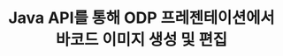 ---
############################# Static ############################
layout: "auto-gen-gist"
draft: false
path: "ko/assembly/java/barcode/odp/"
otherformats: PPT PPTX PPTM PPS PPSX PPSM POT POTX POTM OTP 

############################# Head ############################
head_title: "Java API를 통해 ODP 프레젠테이션에 바코드 이미지 생성 및 추가"
head_description: "GroupDocs.Assembly Java API는 PowerPoint 프레젠테이션(PPT, PPTX, PPTM, PPS, PPSX, PPSM, POT 및 ODP) 파일 내에서 바코드 이미지 생성 및 추가를 지원합니다."

############################# Header ############################
title: "Java API를 통해 ODP 프레젠테이션에서 바코드 이미지 생성 및 편집"
description: "GroupDocs.Assembly Java API를 사용하면 프로그래머가 Java 및 JSP 앱 내부의 ODP PowerPoint 프레젠테이션에서 바코드 이미지를 생성, 편집 및 삽입할 수 있습니다."

######################### Download Button #######################
button:
    enable: true

############################# About ############################
about:
    enable: true
    title: "프레젠테이션에서 바코드를 만들고 관리하는 방법은 무엇입니까?"
    content: |
       프레젠테이션은 기업과 개인이 일관되고 쉬운 방식으로 정보를 공유할 수 있는 훌륭한 커뮤니케이션 방법입니다. 바코드는 이제 제품 식별, 자동차 부품 추적, 재고 및 재고 관리 등과 같은 몇 가지 중요한 작업을 관리하기 위해 전 세계적으로 매우 일반적으로 사용됩니다. GroupDocs.Assembly Java API를 사용하면 소프트웨어 프로그래머가 몇 줄의 코드만으로 프레젠테이션 문서에 바코드를 쉽게 만들고 삽입할 수 있습니다. PPT, PPTX, PPTM, PPS, PPSX, PPSM, POT, POTX, POTM, ODP 등과 같은 여러 프레젠테이션 파일 형식을 지원합니다. 개발자가 장치에 타사 응용 프로그램이나 Microsoft Office를 설치하지 않고도 응용 프로그램을 실행할 수 있으므로 개발자의 작업이 쉬워집니다. 전경 및 후면 색상 설정, 글꼴 설정, 바코드 이미지 크기 조정, 바코드 텍스트 조정, 바코드 이미지 해상도 설정 등과 같은 프레젠테이션 슬라이드의 바코드 사용자 지정을 위한 여러 고급 기능을 지원합니다. 

############################# content ############################
steps:
    enable: true
    block:
    - title_left: "ODP 프레젠테이션에서 바코드 생성"
      content_left: |
       아래 Java 코드는 개발자가 지원되는 다양한 기호를 사용하여 바코드 이미지를 생성하고 이를 Microsoft PowerPoint ODP 프레젠테이션 슬라이드에 매우 적은 노력과 비용으로 추가하는 방법을 설명합니다.

      title_right: "Java를 통해 ODP 파일에 바코드 추가"
      content_right: |
       * [DocumentAssembler](https://apireference.groupdocs.com/assembly/java/com.groupdocs.assembly/DocumentAssembler) 의 인스턴스 생성
       * [AssembleDocument](https://apireference.groupdocs.com/assembly/java/com.groupdocs.assembly/DocumentAssembler#assembleDocument-java.io.InputStream-java.io.OutputStream-com.groupdocs.assembly.DataSourceInfo...-) 다음 매개변수가 있는 메서드를 호출합니다.
           * 템플릿 문서를 읽을 스트림.
           * 결과 문서를 작성하는 스트림.
           * 문서 로드 및 저장 옵션.
           * Details 사용할 데이터 소스 개체에 대한 정보입니다.

      gisthash: "ebb6d8215f329f457f843e9a9fc48c9c"
      gistfile: "generate_barcodes_in_presentations.java"

    - title_left: "시스템 요구 사항"
      content_left: |
       GroupDocs.Assembly Java API는 모든 주요 플랫폼 및 운영 체제에서 지원됩니다. Microsoft Word, Excel, PowerPoint, Outlook, OpenOffice 및 50개 이상의 기타 형식으로 문서를 생성할 수 있습니다. 전체 시스템 요구 사항 가이드를 보려면 [시스템 요구 사항](https://docs.groupdocs.com/assembly/java/system-requirements/)을 방문하십시오. 아래 코드를 실행하기 전에 다음 전제 조건이 컴퓨터에 설치되어 있는지 확인하십시오. 체계:
        * 운영 체제: 마이크로소프트 윈도우, 리눅스, 맥OS
        * 자바 버전 지원: J2SE 7.0(1.7), J2SE 8.0(1.8) 이상
        * [Maven](https://mvnrepository.com/artifact/com.groupdocs/groupdocs-assembly/)에서 최신 버전의 GroupDocs.Assembly Java API 다운로드
        
      title_right: "GroupDocs.Assembly를 사용하는 이유"
      content_right: |
        * 템플릿에서 사용자 정의 문서를 만듭니다.
        * 이메일 첨부 파일을 동적으로 첨부합니다.
        * 문서를 만들고 자동화하는 데 추가 소프트웨어가 필요하지 않습니다.
        * 데이터 소스를 기반으로 출력 문서를 생성합니다.
        * 보고서에 문서 내용을 동적으로 삽입
        * 스프레드시트 조립 중에 수식을 적용합니다.
        * 여러 데이터 형식에 대한 지원 제공
        * 순차적 데이터 작업 지원.

demos:
    enable: true
    

more_formats:
    enable: true


back_to_top:
    enable: true
---